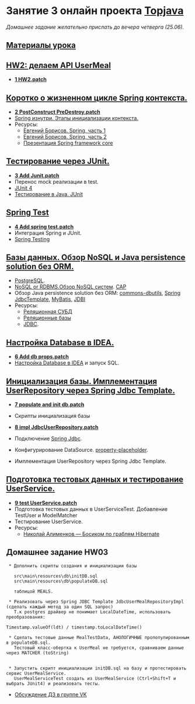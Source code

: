 # Занятие 3 онлайн проекта <a href="http://javawebinar.ru/topjava/">Topjava</a>
*Домашнее задание желательно прислать до вечера четверга (25.06).*

## <a href="https://drive.google.com/open?id=0B9Ye2auQ_NsFfllmQWR2cE90UGp5RERHaE95cnVDNmZTRFJCejVhM191NDZlREwzeDdXdmc">Материалы урока</a>

## <a href="https://drive.google.com/open?id=0B9Ye2auQ_NsFWTdkTEhBNGQxRDA">HW2: делаем API UserMeal</a>
- **<a href="https://drive.google.com/open?id=0B9Ye2auQ_NsFbHZaNnB6X05GbG8">1 HW2.patch</a>**

## <a href="https://drive.google.com/open?id=0B9Ye2auQ_NsFOU8wWlpPVE05STA">Коротко о жизненном цикле Spring контекста.</a>
- **<a href="https://drive.google.com/open?id=0B9Ye2auQ_NsFcUxNWEFNT0tDTWM">2 PostConstruct PreDestroy.patch</a>**
-  <a href="http://habrahabr.ru/post/222579/">Spring изнутри. Этапы инициализации контекста.</a>
-  Ресурсы:
   -  <a href="http://vk.com/javawebinar?z=video-58538268_169373158%2Fvideos-58538268">Евгений Борисов. Spring, часть 1</a>
   -  <a href="http://vk.com/javawebinar?z=video-58538268_169373162%2Fvideos-58538268">Евгений Борисов. Spring, часть 2</a>
   -  <a href="http://www.slideshare.net/taemonz/spring-framework-core-23721778">Презентация Spring framework core</a>

##  <a href="https://drive.google.com/open?id=0B9Ye2auQ_NsFODlkU1B0QnNnSGs">Тестирование через JUnit.</a>
- **<a href="https://drive.google.com/open?id=0B9Ye2auQ_NsFanBONjJPMzVkZzA">3 Add Junit.patch</a>**
-  Перенос mock реализации в test.
-  <a href="http://junit.org/">JUnit 4</a>
-  <a href="http://habrahabr.ru/post/120101/">Тестирование в Java. JUnit</a>

## <a href="https://drive.google.com/open?id=0B9Ye2auQ_NsFai1veG9qaFZlZ2s">Spring Test</a>
- **<a href="https://drive.google.com/open?id=0B9Ye2auQ_NsFZ0h1UnB5YXVZUDQ">4 Add spring test.patch</a>**
-  Интеграция Spring и JUnit.
-  <a href="http://docs.spring.io/spring/docs/current/spring-framework-reference/htmlsingle/#testing">Spring Testing</a>

## <a href="https://drive.google.com/open?id=0B9Ye2auQ_NsFVlNYczhnSU9JdXc">Базы данных. Обзор NoSQL и Java persistence solution без ORM.</a>
-  <a href="https://ru.wikipedia.org/wiki/PostgreSQL">PostgreSQL</a>.
-  <a href="http://alexander.holbreich.org/2013/03/nosql-or-rdbms/">NoSQL or RDBMS.</a><a
                href="http://habrahabr.ru/post/77909/">Обзор NoSQL систем</a>. <a href="http://blog.nahurst.com/visual-guide-to-nosql-systems">CAP</a>
-  Обзор Java persistence solution без ORM: <a
                href="http://commons.apache.org/proper/commons-dbutils/">commons-dbutils</a>,
            <a href="http://docs.spring.io/spring/docs/current/spring-framework-reference/html/jdbc.html">Spring
                JdbcTemplate</a>, <a href="http://en.wikipedia.org/wiki/MyBatis">MyBatis</a>, <a href="http://www.jdbi.org/">JDBI</a>
- Ресурсы:
  - <a href="https://ru.wikipedia.org/wiki/Реляционная_СУБД">Реляционная СУБД</a>
  - <a href="http://habrahabr.ru/post/103021/">Реляционные базы</a>
  - <a href="http://ru.wikipedia.org/wiki/Java_Database_Connectivity">JDBC</a>.
                
## <a href="https://drive.google.com/open?id=0B9Ye2auQ_NsFQWtHYU1qTDlMWVE">Настройка Database в IDEA.</a>
- **<a href="https://drive.google.com/open?id=0B9Ye2auQ_NsFZnJKampTSFJmMGM">6 Add db props.patch</a>**
-  <a href="http://habrahabr.ru/company/JetBrains/blog/204064/">Настройка Database в IDEA</a> и запуск SQL.

## <a href="https://drive.google.com/open?id=0B9Ye2auQ_NsFMGNWUXhaVzdlU0k">Инициализация базы. Имплементация UserRepository через Spring Jdbc Template.</a>
- **<a href="https://drive.google.com/open?id=0B9Ye2auQ_NsFZ185clpYTm94eG8">7 populate and init db.patch</a>**
-  Скрипты инициализация базы

- **<a href="https://drive.google.com/open?id=0B9Ye2auQ_NsFQkotMXZOLUY4QTQ">8 impl JdbcUserRepository.patch</a>**
-  Подключение <a href="http://docs.spring.io/spring/docs/current/spring-framework-reference/html/jdbc.html">Spring Jdbc</a>.
-  Конфигурирование DataSource. <a href="http://www.mkyong.com/spring/spring-propertyplaceholderconfigurer-example/">property-placeholder</a>.
-  Имплементация UserRepository через Spring Jdbc Template.

## <a href="">Подготовка тестовых данных и тестирование UserService.</a>
- **<a href="https://drive.google.com/open?id=0B9Ye2auQ_NsFZ185clpYTm94eG8">9 test UserService.patch</a>**
-  Подготовка тестовых данных в UserServiceTest. Добавление TestUser и ModelMatcher
-  Тестирование UserService.
-  Ресурсы:
   - <a href="http://www.youtube.com/watch?v=YzOTZTt-PR0">Николай Алименков — Босиком по граблям Hibernate</a>
   
## Домашнее задание HW03
     * Дополнить скрипты создания и инициализации базы

       src\main\resources\db\initDB.sql
       src\main\resources\db\populateDB.sql 
     
       таблицой MEALS.

     * Реализовать через Spring JDBC Template JdbcUserMealRepositoryImpl (сделать каждый метод за один SQL запрос)
       Т.к postgres драйвер не понимает LocalDateTime, использовать преобразования: 
                                                       Timestamp.valueOf(ldt) / timestamp.toLocalDateTime()
     
     * Сделать тестовые данные MealTestData, АНОЛОГИЧНЫЕ пропопулированным в populateDB.sql. 
       Тестовый класс-обертка к UserMeal не требуется, сравниваем данные через MATCHER (toString)

     
     * Запустить скрипт инициализации initDB.sql на базу и протестировать сервис UserMealService.  
       UserMealServiceTest создать из UserMealService (Ctrl+Shift+T и выбрать JUnit4) и реализовать тесты.
     
-  <a href="https://vk.com/topic-88584431_31508716">Обсуждение ДЗ в группе VK</a>
